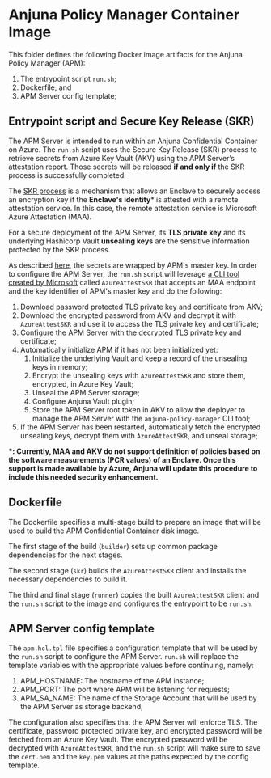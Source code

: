 # Anjuna Policy Manager Container Image

This folder defines the following Docker image artifacts for the Anjuna Policy Manager (APM):

1. The entrypoint script `run.sh`;
1. Dockerfile; and
1. APM Server config template;

## Entrypoint script and Secure Key Release (SKR)

The APM Server is intended to run within an Anjuna Confidential Container on Azure. The `run.sh` script uses the Secure Key Release (SKR) process to retrieve secrets from Azure Key Vault (AKV) using the APM Server’s attestation report. Those secrets will be released **if and only if** the SKR process is successfully completed. 

The [SKR process](https://learn.microsoft.com/en-us/azure/confidential-computing/concept-skr-attestation) is a mechanism that allows an Enclave to securely access an encryption key if the **Enclave's identity*** is attested with a remote attestation service. In this case, the remote attestation service is Microsoft Azure Attestation (MAA).

For a secure deployment of the APM Server, its **TLS private key** and its underlying Hashicorp Vault **unsealing keys** are the sensitive information protected by the SKR process.

As described [here](../README.md), the secrets are wrapped by APM's master key. In order to configure the APM Server, the `run.sh` script will leverage [a CLI tool created by Microsoft](https://github.com/Azure/confidential-computing-cvm-guest-attestation/tree/main/cvm-securekey-release-app) called `AzureAttestSKR` that accepts an MAA endpoint and the key identifier of APM's master key and do the following:

1. Download password protected TLS private key and certificate from AKV;
1. Download the encrypted password from AKV and decrypt it with `AzureAttestSKR` and use it to access the TLS private key and certificate;
1. Configure the APM Server with the decrypted TLS private key and certificate;
1. Automatically initialize APM if it has not been initialized yet:
    1. Initialize the underlying Vault and keep a record of the unsealing keys in memory;
    1. Encrypt the unsealing keys with `AzureAttestSKR` and store them, encrypted, in Azure Key Vault;
    1. Unseal the APM Server storage;
    1. Configure Anjuna Vault plugin;
    1. Store the APM Server root token in AKV to allow the deployer to manage the APM Server with the `anjuna-policy-manager` CLI tool;
1. If the APM Server has been restarted, automatically fetch the encrypted unsealing keys, decrypt them with `AzureAttestSKR`, and unseal storage;

**\*: Currently, MAA and AKV do not support definition of policies based on the software measurements (PCR values) of an Enclave. Once this support is made available by Azure, Anjuna will update this procedure to include this needed security enhancement.**

## Dockerfile

The Dockerfile specifies a multi-stage build to prepare an image that will be used to build the APM Confidential Container disk image.

The first stage of the build (`builder`) sets up common package dependencies for the next stages.

The second stage (`skr`) builds the `AzureAttestSKR` client and installs the necessary dependencies to build it.

The third and final stage (`runner`) copies the built `AzureAttestSKR` client and the `run.sh` script to the image and configures the entrypoint to be `run.sh`.

## APM Server config template

The `apm.hcl.tpl` file specifies a configuration template that will be used by the `run.sh` script to configure the APM Server. `run.sh` will replace the template variables with the appropriate values before continuing, namely:

1. APM_HOSTNAME: The hostname of the APM instance;
1. APM_PORT: The port where APM will be listening for requests;
1. APM_SA_NAME: The name of the Storage Account that will be used by the APM Server as storage backend;

The configuration also specifies that the APM Server will enforce TLS. The certificate, password protected private key, and encrypted password will be fetched from an Azure Key Vault. The encrypted password will be decrypted with `AzureAttestSKR`, and the `run.sh` script will make sure to save the `cert.pem` and the `key.pem` values at the paths expected by the config template.

